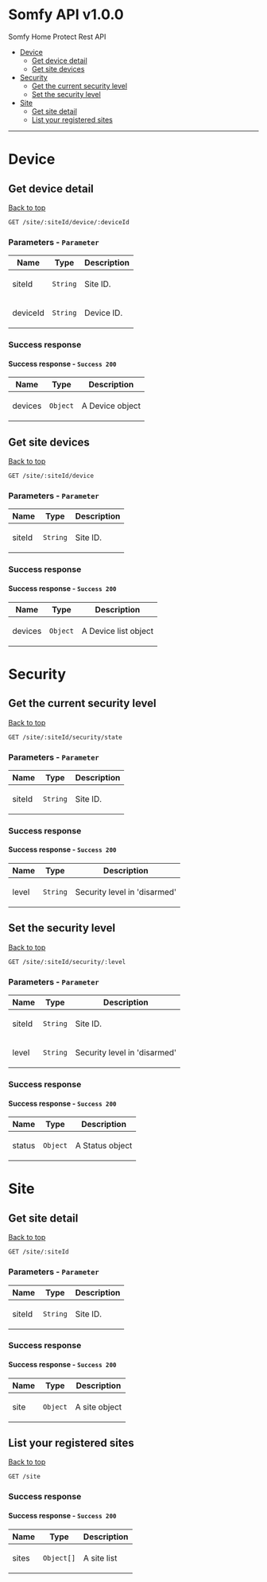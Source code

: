 <a name="top"></a>
# Somfy API v1.0.0

Somfy Home Protect Rest API

 - [Device](#Device)
   - [Get device detail](#Get-device-detail)
   - [Get site devices](#Get-site-devices)
 - [Security](#Security)
   - [Get the current security level](#Get-the-current-security-level)
   - [Set the security level](#Set-the-security-level)
 - [Site](#Site)
   - [Get site detail](#Get-site-detail)
   - [List your registered sites](#List-your-registered-sites)

___


# <a name='Device'></a> Device

## <a name='Get-device-detail'></a> Get device detail
[Back to top](#top)

```
GET /site/:siteId/device/:deviceId
```

### Parameters - `Parameter`

| Name     | Type       | Description                           |
|----------|------------|---------------------------------------|
| siteId | `String` | <p>Site ID.</p> |
| deviceId | `String` | <p>Device ID.</p> |

### Success response

#### Success response - `Success 200`

| Name     | Type       | Description                           |
|----------|------------|---------------------------------------|
| devices | `Object` | <p>A Device object</p> |

## <a name='Get-site-devices'></a> Get site devices
[Back to top](#top)

```
GET /site/:siteId/device
```

### Parameters - `Parameter`

| Name     | Type       | Description                           |
|----------|------------|---------------------------------------|
| siteId | `String` | <p>Site ID.</p> |

### Success response

#### Success response - `Success 200`

| Name     | Type       | Description                           |
|----------|------------|---------------------------------------|
| devices | `Object` | <p>A Device list object</p> |

# <a name='Security'></a> Security

## <a name='Get-the-current-security-level'></a> Get the current security level
[Back to top](#top)

```
GET /site/:siteId/security/state
```

### Parameters - `Parameter`

| Name     | Type       | Description                           |
|----------|------------|---------------------------------------|
| siteId | `String` | <p>Site ID.</p> |

### Success response

#### Success response - `Success 200`

| Name     | Type       | Description                           |
|----------|------------|---------------------------------------|
| level | `String` | <p>Security level in 'disarmed' | 'armed' | 'partial'.</p> |

## <a name='Set-the-security-level'></a> Set the security level
[Back to top](#top)

```
GET /site/:siteId/security/:level
```

### Parameters - `Parameter`

| Name     | Type       | Description                           |
|----------|------------|---------------------------------------|
| siteId | `String` | <p>Site ID.</p> |
| level | `String` | <p>Security level in 'disarmed' | 'armed' | 'partial'.</p> |

### Success response

#### Success response - `Success 200`

| Name     | Type       | Description                           |
|----------|------------|---------------------------------------|
| status | `Object` | <p>A Status object</p> |

# <a name='Site'></a> Site

## <a name='Get-site-detail'></a> Get site detail
[Back to top](#top)

```
GET /site/:siteId
```

### Parameters - `Parameter`

| Name     | Type       | Description                           |
|----------|------------|---------------------------------------|
| siteId | `String` | <p>Site ID.</p> |

### Success response

#### Success response - `Success 200`

| Name     | Type       | Description                           |
|----------|------------|---------------------------------------|
| site | `Object` | <p>A site object</p> |

## <a name='List-your-registered-sites'></a> List your registered sites
[Back to top](#top)

```
GET /site
```

### Success response

#### Success response - `Success 200`

| Name     | Type       | Description                           |
|----------|------------|---------------------------------------|
| sites | `Object[]` | <p>A site list</p> |
